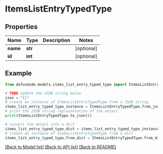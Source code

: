 # ItemsListEntryTypedType


## Properties

Name | Type | Description | Notes
------------ | ------------- | ------------- | -------------
**name** | **str** |  | [optional] 
**id** | **int** |  | [optional] 

## Example

```python
from dofusdude.models.items_list_entry_typed_type import ItemsListEntryTypedType

# TODO update the JSON string below
json = "{}"
# create an instance of ItemsListEntryTypedType from a JSON string
items_list_entry_typed_type_instance = ItemsListEntryTypedType.from_json(json)
# print the JSON string representation of the object
print(ItemsListEntryTypedType.to_json())

# convert the object into a dict
items_list_entry_typed_type_dict = items_list_entry_typed_type_instance.to_dict()
# create an instance of ItemsListEntryTypedType from a dict
items_list_entry_typed_type_from_dict = ItemsListEntryTypedType.from_dict(items_list_entry_typed_type_dict)
```
[[Back to Model list]](../README.md#documentation-for-models) [[Back to API list]](../README.md#documentation-for-api-endpoints) [[Back to README]](../README.md)


